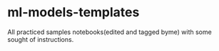# ml-models-templates
All practiced samples notebooks(edited and tagged byme) with some sought of instructions.
